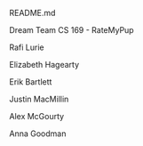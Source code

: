 README.md



Dream Team CS 169 - RateMyPup



Rafi Lurie

Elizabeth Hagearty

Erik Bartlett

Justin MacMillin

Alex McGourty

Anna Goodman
